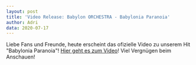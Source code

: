 ```yaml
---
layout: post
title: 'Video Release: Babylon ORCHESTRA - Babylonia Paranoia'
author: Adri
data: 2020-07-17
---
```

Liebe Fans und Freunde, heute erscheint das ofizielle Video zu unserem Hit "Babylonia Paranoia"! [Hier geht es zum Video](https://www.youtube.com/embed/dG2ZA6RSQrY?rel=0&amp;start=18)! Viel Vergnügen beim Anschauen!
